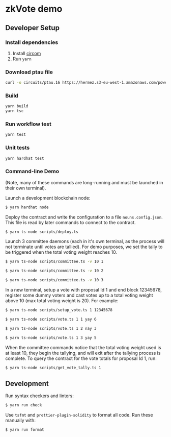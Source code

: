 zkVote demo
===========

## Developer Setup

### Install dependencies

1. Install [circom](https://docs.circom.io/getting-started/installation/)
2. Run `yarn`

### Download ptau file
```sh
curl -o circuits/ptau.16 https://hermez.s3-eu-west-1.amazonaws.com/powersOfTau28_hez_final_16.ptau
```

### Build

```sh
yarn build
yarn tsc
```

### Run workflow test

```sh
yarn test
```

### Unit tests

```sh
yarn hardhat test
```

### Command-line Demo

(Note, many of these commands are long-running and must be launched in their
own terminal).

Launch a development blockchain node:
```sh
$ yarn hardhat node
```

Deploy the contract and write the configuration to a file `nouns.config.json`.
This file is read by later commands to connect to the contract.

```sh
$ yarn ts-node scripts/deploy.ts
```

Launch 3 committee daemons (each in it's own terminal, as the process will not
terminate until votes are tallied).  For demo purposes, we set the tally to be
triggered when the total voting weight reaches 10.

```sh
$ yarn ts-node scripts/committee.ts -v 10 1
```
```sh
$ yarn ts-node scripts/committee.ts -v 10 2
```
```sh
$ yarn ts-node scripts/committee.ts -v 10 3
```

In a new terminal, setup a vote with proposal Id 1 and end block 12345678, register some dummy voters and cast votes up to a total voting weight above 10
(max total voting weight is 20).  For example:
```sh
$ yarn ts-node scripts/setup_vote.ts 1 12345678
```

```sh
$ yarn ts-node scripts/vote.ts 1 1 yay 6
```
```sh
$ yarn ts-node scripts/vote.ts 1 2 nay 3
```
```sh
$ yarn ts-node scripts/vote.ts 1 3 yay 5
```

When the committee commands notice that the total voting weight used is at
least 10, they begin the tallying, and will exit after the tallying process is
complete.  To query the contract for the vote totals for proposal Id 1, run:

```sh
$ yarn ts-node scripts/get_vote_tally.ts 1
```

## Development

Run syntax checkers and linters:
```sh
$ yarn run check
```

Use `tsfmt` and `prettier-plugin-solidity` to format all code.  Run these manually with:
```sh
$ yarn run format
```
